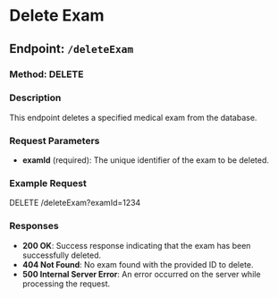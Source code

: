 # Delete Exam

## Endpoint: `/deleteExam`

### Method: DELETE

### Description
This endpoint deletes a specified medical exam from the database.

### Request Parameters
- **examId** (required): The unique identifier of the exam to be deleted.

### Example Request
DELETE /deleteExam?examId=1234

### Responses
- **200 OK**: Success response indicating that the exam has been successfully deleted.
- **404 Not Found**: No exam found with the provided ID to delete.
- **500 Internal Server Error**: An error occurred on the server while processing the request.